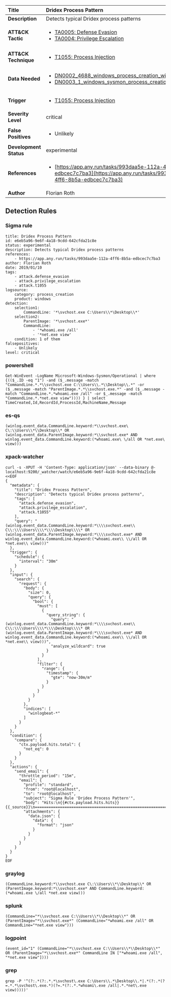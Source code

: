 | Title                    | Dridex Process Pattern       |
|:-------------------------|:------------------|
| **Description**          | Detects typical Dridex process patterns |
| **ATT&amp;CK Tactic**    |  <ul><li>[TA0005: Defense Evasion](https://attack.mitre.org/tactics/TA0005)</li><li>[TA0004: Privilege Escalation](https://attack.mitre.org/tactics/TA0004)</li></ul>  |
| **ATT&amp;CK Technique** | <ul><li>[T1055: Process Injection](https://attack.mitre.org/techniques/T1055)</li></ul>  |
| **Data Needed**          | <ul><li>[DN0002_4688_windows_process_creation_with_commandline](../Data_Needed/DN0002_4688_windows_process_creation_with_commandline.md)</li><li>[DN0003_1_windows_sysmon_process_creation](../Data_Needed/DN0003_1_windows_sysmon_process_creation.md)</li></ul>  |
| **Trigger**              | <ul><li>[T1055: Process Injection](../Triggers/T1055.md)</li></ul>  |
| **Severity Level**       | critical |
| **False Positives**      | <ul><li>Unlikely</li></ul>  |
| **Development Status**   | experimental |
| **References**           | <ul><li>[https://app.any.run/tasks/993daa5e-112a-4ff6-8b5a-edbcec7c7ba3](https://app.any.run/tasks/993daa5e-112a-4ff6-8b5a-edbcec7c7ba3)</li></ul>  |
| **Author**               | Florian Roth |


## Detection Rules

### Sigma rule

```
title: Dridex Process Pattern
id: e6eb5a96-9e6f-4a18-9cdd-642cfda21c8e
status: experimental
description: Detects typical Dridex process patterns
references:
    - https://app.any.run/tasks/993daa5e-112a-4ff6-8b5a-edbcec7c7ba3
author: Florian Roth
date: 2019/01/10
tags:
    - attack.defense_evasion
    - attack.privilege_escalation
    - attack.t1055
logsource:
    category: process_creation
    product: windows
detection:
    selection1:
        CommandLine: '*\svchost.exe C:\Users\\*\Desktop\\*'
    selection2:
        ParentImage: '*\svchost.exe*'
        CommandLine:
            - '*whoami.exe /all'
            - '*net.exe view'
    condition: 1 of them
falsepositives:
    - Unlikely
level: critical

```





### powershell
    
```
Get-WinEvent -LogName Microsoft-Windows-Sysmon/Operational | where {(($_.ID -eq "1") -and ($_.message -match "CommandLine.*.*\\svchost.exe C:\\Users\\.*\\Desktop\\.*" -or ($_.message -match "ParentImage.*.*\\svchost.exe.*" -and ($_.message -match "CommandLine.*.*whoami.exe /all" -or $_.message -match "CommandLine.*.*net.exe view")))) } | select TimeCreated,Id,RecordId,ProcessId,MachineName,Message
```


### es-qs
    
```
(winlog.event_data.CommandLine.keyword:*\\svchost.exe\ C\:\\Users\\*\\Desktop\\* OR (winlog.event_data.ParentImage.keyword:*\\svchost.exe* AND winlog.event_data.CommandLine.keyword:(*whoami.exe\ \/all OR *net.exe\ view)))
```


### xpack-watcher
    
```
curl -s -XPUT -H 'Content-Type: application/json' --data-binary @- localhost:9200/_watcher/watch/e6eb5a96-9e6f-4a18-9cdd-642cfda21c8e <<EOF
{
  "metadata": {
    "title": "Dridex Process Pattern",
    "description": "Detects typical Dridex process patterns",
    "tags": [
      "attack.defense_evasion",
      "attack.privilege_escalation",
      "attack.t1055"
    ],
    "query": "(winlog.event_data.CommandLine.keyword:*\\\\svchost.exe\\ C\\:\\\\Users\\\\*\\\\Desktop\\\\* OR (winlog.event_data.ParentImage.keyword:*\\\\svchost.exe* AND winlog.event_data.CommandLine.keyword:(*whoami.exe\\ \\/all OR *net.exe\\ view)))"
  },
  "trigger": {
    "schedule": {
      "interval": "30m"
    }
  },
  "input": {
    "search": {
      "request": {
        "body": {
          "size": 0,
          "query": {
            "bool": {
              "must": [
                {
                  "query_string": {
                    "query": "(winlog.event_data.CommandLine.keyword:*\\\\svchost.exe\\ C\\:\\\\Users\\\\*\\\\Desktop\\\\* OR (winlog.event_data.ParentImage.keyword:*\\\\svchost.exe* AND winlog.event_data.CommandLine.keyword:(*whoami.exe\\ \\/all OR *net.exe\\ view)))",
                    "analyze_wildcard": true
                  }
                }
              ],
              "filter": {
                "range": {
                  "timestamp": {
                    "gte": "now-30m/m"
                  }
                }
              }
            }
          }
        },
        "indices": [
          "winlogbeat-*"
        ]
      }
    }
  },
  "condition": {
    "compare": {
      "ctx.payload.hits.total": {
        "not_eq": 0
      }
    }
  },
  "actions": {
    "send_email": {
      "throttle_period": "15m",
      "email": {
        "profile": "standard",
        "from": "root@localhost",
        "to": "root@localhost",
        "subject": "Sigma Rule 'Dridex Process Pattern'",
        "body": "Hits:\n{{#ctx.payload.hits.hits}}{{_source}}\n================================================================================\n{{/ctx.payload.hits.hits}}",
        "attachments": {
          "data.json": {
            "data": {
              "format": "json"
            }
          }
        }
      }
    }
  }
}
EOF

```


### graylog
    
```
(CommandLine.keyword:*\\svchost.exe C\:\\Users\\*\\Desktop\\* OR (ParentImage.keyword:*\\svchost.exe* AND CommandLine.keyword:(*whoami.exe \/all *net.exe view)))
```


### splunk
    
```
(CommandLine="*\\svchost.exe C:\\Users\\*\\Desktop\\*" OR (ParentImage="*\\svchost.exe*" (CommandLine="*whoami.exe /all" OR CommandLine="*net.exe view")))
```


### logpoint
    
```
(event_id="1" (CommandLine="*\\svchost.exe C:\\Users\\*\\Desktop\\*" OR (ParentImage="*\\svchost.exe*" CommandLine IN ["*whoami.exe /all", "*net.exe view"])))
```


### grep
    
```
grep -P '^(?:.*(?:.*.*\svchost\.exe C:\Users\\.*\Desktop\\.*|.*(?:.*(?=.*.*\svchost\.exe.*)(?=.*(?:.*.*whoami\.exe /all|.*.*net\.exe view)))))'
```



